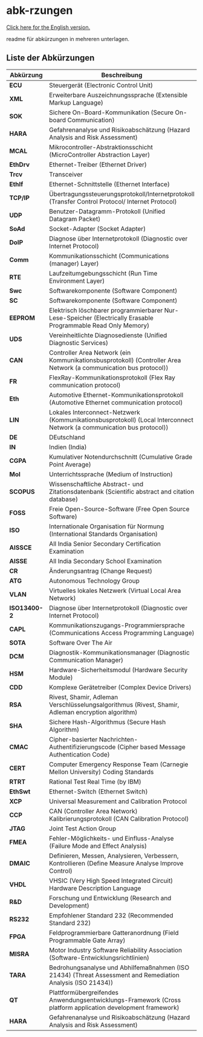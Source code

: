 # abk-rzungen  

[Click here for the English version.](https://github.com/whoisheartbreak/abbreviations)  
  
readme für abkürzungen in mehreren unterlagen.   

## Liste der Abkürzungen

| Abkürzung    | Beschreibung                                                                                         |
|--------------|-----------------------------------------------------------------------------------------------------|
| __ECU__      | Steuergerät (Electronic Control Unit)                                                |
| __XML__      | Erweiterbare Auszeichnungssprache (Extensible Markup Language)                                       |
| __SOK__      | Sichere On-Board-Kommunikation (Secure On-board Communication)                                      |
| __HARA__     | Gefahrenanalyse und Risikoabschätzung (Hazard Analysis and Risk Assessment)                          |
| __MCAL__     | Mikrocontroller-Abstraktionsschicht (MicroController Abstraction Layer)                              |
| __EthDrv__   | Ethernet-Treiber (Ethernet Driver)                                                                  |
| __Trcv__     | Transceiver                                                                                         |
| __EthIf__    | Ethernet-Schnittstelle (Ethernet Interface)                                                         |
| __TCP/IP__   | Übertragungssteuerungsprotokoll/Internetprotokoll (Transfer Control Protocol/ Internet Protocol)    |
| __UDP__      | Benutzer-Datagramm-Protokoll (Unified Datagram Packet)                                               |
| __SoAd__     | Socket-Adapter (Socket Adapter)                                                                     |
| __DoIP__     | Diagnose über Internetprotokoll (Diagnostic over Internet Protocol)                                 |
| __Comm__     | Kommunikationsschicht (Communications (manager) Layer)                                              |
| __RTE__      | Laufzeitumgebungsschicht (Run Time Environment Layer)                                               |
| __Swc__      | Softwarekomponente (Software Component)                                                             |
| __SC__       | Softwarekomponente (Software Component)                                                             |
| __EEPROM__   | Elektrisch löschbarer programmierbarer Nur-Lese-Speicher (Electrically Erasable Programmable Read Only Memory) |
| __UDS__      | Vereinheitlichte Diagnosedienste (Unified Diagnostic Services)                                       |
| __CAN__      | Controller Area Network (ein Kommunikationsbusprotokoll) (Controller Area Network (a communication bus protocol)) |
| __FR__       | FlexRay-Kommunikationsprotokoll (Flex Ray communication protocol)                                    |
| __Eth__      | Automotive Ethernet-Kommunikationsprotokoll (Automotive Ethernet communication protocol)             |
| __LIN__      | Lokales Interconnect-Netzwerk (Kommunikationsbusprotokoll) (Local Interconnect Network (a communication bus protocol)) |
| __DE__       | DEutschland                                                         |
| __IN__       | Indien (India)                                                                                      |
| __CGPA__     | Kumulativer Notendurchschnitt (Cumulative Grade Point Average)                                       |
| __MoI__      | Unterrichtssprache (Medium of Instruction)                                                          |
| __SCOPUS__   | Wissenschaftliche Abstract- und Zitationsdatenbank (Scientific abstract and citation database)       |
| __FOSS__     | Freie Open-Source-Software (Free Open Source Software)                                              |
| __ISO__      | Internationale Organisation für Normung (International Standards Organisation)                      |
| __AISSCE__   | All India Senior Secondary Certification Examination                                                |
| __AISSE__    | All India Secondary School Examination                                                              |
| __CR__       | Änderungsantrag (Change Request)                                                                    |
| __ATG__      | Autonomous Technology Group                                                                         |
| __VLAN__     | Virtuelles lokales Netzwerk (Virtual Local Area Network)                                            |
| __ISO13400-2__ | Diagnose über Internetprotokoll (Diagnostic over Internet Protocol)                               |
| __CAPL__     | Kommunikationszugangs-Programmiersprache (Communications Access Programming Language)               |
| __SOTA__     | Software Over The Air                                                                               |
| __DCM__      | Diagnostik-Kommunikationsmanager (Diagnostic Communication Manager)                                 |
| __HSM__      | Hardware-Sicherheitsmodul (Hardware Security Module)                                                |
| __CDD__      | Komplexe Gerätetreiber (Complex Device Drivers)                                                     |
| __RSA__      | Rivest, Shamir, Adleman Verschlüsselungsalgorithmus (Rivest, Shamir, Adleman encryption algorithm)  |
| __SHA__      | Sichere Hash-Algorithmus (Secure Hash Algorithm)                                                    |
| __CMAC__     | Cipher-basierter Nachrichten-Authentifizierungscode (Cipher based Message Authentication Code)      |
| __CERT__     | Computer Emergency Response Team (Carnegie Mellon University) Coding Standards                      |
| __RTRT__     | Rational Test Real Time (by IBM)                                                                    |
| __EthSwt__   | Ethernet-Switch (Ethernet Switch)                                                                  |
| __XCP__      | Universal Measurement and Calibration Protocol                                                     |
| __CCP__      | CAN (Controller Area Network) Kalibrierungsprotokoll (CAN Calibration Protocol) |
| __JTAG__     | Joint Test Action Group                                                                             |
| __FMEA__     | Fehler-Möglichkeits- und Einfluss-Analyse (Failure Mode and Effect Analysis)                        |
| __DMAIC__    | Definieren, Messen, Analysieren, Verbessern, Kontrollieren (Define Measure Analyse Improve Control) |
| __VHDL__     | VHSIC (Very High Speed Integrated Circuit) Hardware Description Language                            |
| __R&D__      | Forschung und Entwicklung (Research and Development)                                                |
| __RS232__    | Empfohlener Standard 232 (Recommended Standard 232)                                                 |
| __FPGA__     | Feldprogrammierbare Gatteranordnung (Field Programmable Gate Array)                                 |
| __MISRA__    | Motor Industry Software Reliability Association (Software-Entwicklungsrichtlinien) |
| __TARA__     | Bedrohungsanalyse und Abhilfemaßnahmen (ISO 21434) (Threat Assessment and Remediation Analysis (ISO 21434)) |
| __QT__       | Plattformübergreifendes Anwendungsentwicklungs-Framework (Cross platform application development framework) |
| __HARA__     | Gefahrenanalyse und Risikoabschätzung (Hazard Analysis and Risk Assessment)                         |

